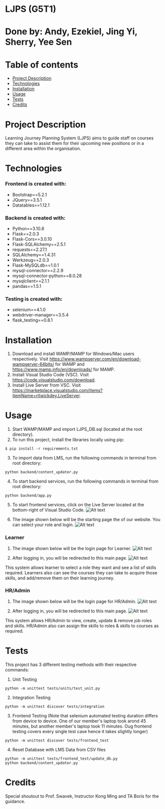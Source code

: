 # LJPS (G5T1)
# Done by: Andy, Ezekiel, Jing Yi, Sherry, Yee Sen

# Table of contents

- [Project Description](#project-description)
- [Technologies](#technologies)
- [Installation](#installation)
- [Usage](#usage)
- [Tests](#tests)
- [Credits](#credits)

# Project Description

Learning Journey Planning System (LJPS) aims to guide staff on courses they can take to assist them for their upcoming new positions or in a different area within the organisation.

# Technologies

### Frontend is created with:

- Bootstrap==5.2.1
- JQuery==3.5.1
- Datatables==1.12.1

### Backend is created with:

- Python==3.10.8
- Flask==2.0.3
- Flask-Cors==3.0.10
- Flask-SQLAlchemy==2.5.1
- requests==2.27.1
- SQLAlchemy==1.4.31
- Werkzeug==2.0.3
- Flask-MySQLdb==1.0.1
- mysql-connector==2.2.9
- mysql-connector-python==8.0.28
- mysqlclient==2.1.1
- pandas==1.5.1

### Testing is created with:

- selenium==4.1.0
- webdriver-manager==3.5.4
- flask_testing==0.8.1

# Installation

1. Download and install WAMP/MAMP for Windows/Mac users respectively. Visit https://www.wampserver.com/en/download-wampserver-64bits/ for WAMP and https://www.mamp.info/en/downloads/ for MAMP.
2. Install Visual Studio Code (VSC). Visit https://code.visualstudio.com/download.
3. Install Live Server from VSC. Visit https://marketplace.visualstudio.com/items?itemName=ritwickdey.LiveServer.

# Usage

1. Start WAMP/MAMP and import LJPS_DB.sql (located at the root directory).
2. To run this project, install the libraries locally using pip:

```
$ pip install -r requirements.txt
```

3. To import data from LMS, run the following commands in terminal from root directory:

```
python backend/content_updater.py
```

4. To start backend services, run the following commands in terminal from root directory:

```
python backend/app.py
```

5. To start frontend services, click on the Live Server located at the bottom-right of Visual Studio Code.
   ![Alt text](assets/img/live-server.png?raw=true "GoLive")

6. The image shown below will be the starting page the of our website. You can select your role and login.
   ![Alt text](assets/img/indexpage.jpg?raw=true "index.html")

### Learner

1. The image shown below will be the login page for Learner.
   ![Alt text](assets/img/learnerpage.jpg?raw=true "landing_page.html")

2. After logging in, you will be redirected to this main page.
   ![Alt text](assets/img/learnerhomepage.jpg?raw=true "learner_profile.html")

This system allows learner to select a role they want and see a list of skills required. Learners also can see the courses they can take to acquire those skills, and add/remove them on their learning journey.

### HR/Admin

1. The image shown below will be the login page for HR/Admin.
   ![Alt text](assets/img/hrpage.jpg?raw=true "hr_landing_page.html")

2. After logging in, you will be redirected to this main page.
   ![Alt text](assets/img/hrhomepage.jpg?raw=true "HR_roles.html")

This system allows HR/Admin to view, create, update & remove job roles and skills. HR/Admin also can assign the skills to roles & skills to courses as required.

# Tests

This project has 3 different testing methods with their respective commands:

1. Unit Testing

```
python -m unittest tests/units/test_unit.py
```

2. Integration Testing

```
python -m unittest discover tests/integration
```

3. Frontend Testing
(Note that selenium automated testing duration differs from device to device. One of our member's laptop took arond 45 minutes, but another member's laptop took 11 minutes. Oug frontend testing covers every single test case hence it takes slightly longer)

```
python -m unittest discover tests/frontend_test 
```

4. Reset Database with LMS Data from CSV files
```
python -m unittest tests/frontend_test/update_db.py
python backend/content_updater.py
```


# Credits

Special shoutout to Prof. Swavek, Instructor Kong Ming and TA Boris for the guidance.
